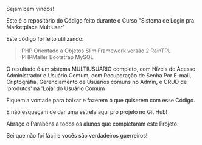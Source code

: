 Sejam bem vindos!

Este é o repositório do Código feito durante o Curso "Sistema de Login pra Marketplace Multiuser"

Este código foi feito utilizando:

> PHP Orientado a Objetos
> Slim Framework versão 2
> RainTPL
> PHPMailer
> Bootstrap
> MySQL

O resultado é um sistema MULTIUSUÁRIO completo, com Níveis de Acesso Administrador e Usuário Comum, com Recuperação de Senha Por E-mail, Criptografia, Gerenciamento de Usuários comuns no Admin, e CRUD de 'produtos' na 'Loja' do Usuário Comum

Fiquem a vontade para baixar e fazerem o que quiserem com esse Código.

E não esqueçam de dar uma estrela aqui pro projeto no Git Hub!

Abraço e Parabéns a todos os alunos que completaram este Projeto.

Sei que não foi fácil e vocês são verdadeiros guerreiros!